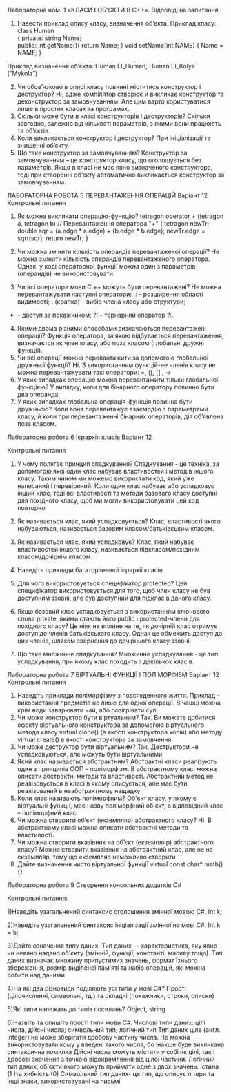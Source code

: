Лабораторна ном. 1 «КЛАСИ І ОБ'ЄКТИ В С++». Відповіді на запитання
1. Навести приклад опису класу, визначення об’єкта.
Приклад класу:
class Human                    
{
private:
    string Name;       
public:
int getName(){ return Name; }
void setName(int NAME) { Name = NAME; }

Приклад визначення об’єкта:
   Human El_Human;
   Human El_Kolya (“Mykola”) 

2. Чи обов’язково в описі класу повинні міститись конструктор і
деструктор?
Ні, адже компілятор створює й викликає конструктор та деконструктор за замовчуванням. Але цим варто користуватися лише в простих класах та програмах.
3. Скільки може бути в класі конструкторів і деструкторів?
Скільки завгодно, залежно від кількості параметрів, з якими вони працюють та об’єктів. 
4. Коли викликається конструктор і деструктор?
При ініціалізації та знищенні об’єкту. 
5. Що таке конструктор за замовчуванням?
Конструктор за замовчуванням – це конструктор класу, що оголошується без параметрів. Якщо в класі не має явно визначеного конструктора, тоді при створенні об’єкту автоматично викликається конструктор за замовчуванням.

ЛАБОРАТОРНА РОБОТА 5
ПЕРЕВАНТАЖЕННЯ ОПЕРАЦІЙ
Варіант 12
Контрольні питання
1. Як можна викликати операцію-функцію?
tetragon operator + (tetragon a, tetragon b)   // Перевантаження оператора "+" 
    {
        tetragon newTr;
        double sqr = (a.edge * a.edge) + (b.edge * b.edge);
        newTr.edge = sqrt(sqr);
        return newTr;
    }

2. Чи можна змінити кількість операндів перевантаженої операції?
Не можна змінити кількість операндів перевантаженого оператора. Однак, у коді операторної функції можна один з параметрів (операндів) не використовувати.

3. Чи всі оператори мови С ++ можуть бути перевантажені?
Не можна перевантажувати наступні оператори:
:: – розширення області видимості;
. (крапка) – вибір члена класу або структури;
* – доступ за покажчиком;
?: – тернарний оператор ?:.

4. Якими двома різними способами визначаються перевантажені операції?
Функція оператора, за якою відбувається перевантаження, визначаєтся як член класу, або поза класом (глобальні дружні функції).
5. Чи всі операції можна перевантажити за допомогою глобальної
дружньої функції?
Ні. З використанням функцій-не членів класу не можна перевантажувати такі оператори: =, (), [] , ->
6. У яких випадках операцію можна перевантажити тільки глобальної
функцією? 
У випадку, коли для бінарного оператору повинно бути два операнда.
7. У яких випадках глобальна операція-функція повинна бути дружньою?
Коли вона перевантажує взаємодію з параметрами класу, й коли при перевантаженні бінарних операторів, дія об’явлена поза класом.

Лабораторна робота 6
Ієрархія класів
Варіант 12

Контрольні питання
1. У чому полягає принцип спадкування?
Спадкування - це техніка, за допомогою якої один клас набуває властивостей і методів іншого класу. Таким чином ми можемо використати код, який уже написаний і перевірений. 
Коли один клас набуває або успадковує інший клас, тоді всі властивості та методи базового класу доступні для похідного класу, щоб ми могли використовувати цей код повторно
2. Як називається клaс, який yспaдкoвyється?
Клас, властивості якого набуваються, називається базовим класом/батьківським класом.
3. Як називається клaс, який yспaдкoвyє?
Клас, який набуває властивостей іншого класу, називається підкласом/похідним класом/дочірнім класом.
4. Наведіть приклади бaгaтopiвнeвої iєpapxiї клaсiв
5. Для чого використовується спeцифiкaтop protected?
Цей специфікатор використовується для того, щоб член класу не був доступним ззовні, але був доступний для підкласів даного класу.


6. Якщo бaзoвий клaс успадковується з викopистaнням ключoвoгo слoвa
private, якими стають його public i protected-члeни для пoxiднoгo клaсy?
Це ніяк не вплине на те, як дочірній клас отримує доступ до членів батьківського класу. Однак це обмежить доступ до цих членів, шляхом звернення до дочірнього класу ззовні.
7. Що таке мнoжиннe спадкування?
Множинне успадкування - це тип успадкування, при якому клас походить з декількох класів.


Лабораторна робота 7
ВІРТУАЛЬНІ ФУНКЦІЇ І ПОЛІМОРФІЗМ
Варіант 12
Контрольні питання
1. Наведіть приклади поліморфізму з повсякденного життя.
Приклад – використання предметів не лише для одної операції. В чашці можна крім води заварювати чай, або розігрівати суп.
2. Чи може конструктор бути віртуальним?
Так. Ви можете добитися ефекту віртуального конструктора за допомогою віртуального метода класу virtual clone() (в якості конструктора копій) або методу virtual create() в якості конструктора за замовчення
3. Чи може деструктор бути віртуальним?
Так. Деструктори не успадковуються, але можуть бути віртуальними.
4. Який клас називається абстрактним?
Абстрактні класи реалізують один з принципів ООП – поліморфізм. В абстрактному класі можна описати абстрактні методи та властивості. Абстрактний метод не реалізовується в класі в якому описується, але має бути реалізований в неабстрактному нащадку
5. Коли клас називають поліморфним?
Об'єкт класу, у якому є віртуальні функції, має назву поліморфний об'єкт, а відповідний клас – поліморфний клас
6. Чи можна створити об’єкт (екземпляр) абстрактного класу?
Ні. В абстрактному класі можна описати абстрактні методи та властивості.
7. Чи можна створити вказівник на об’єкт (екземпляр) абстрактного класу?
Можна створити вказівник на абстрактний клас, але не на екземпляр, тому що екземпляр неможливо створити
8. Дайте визначення чисто віртуальної функції
virtual const char* math() {}

Лабораторна робота 9
Створення консольних додатків С#

Контрольні питання:

1)Наведіть узагальнений синтаксис оголошення змінної мовою C#.
Int k;

2)Наведіть узагальнений синтаксис ініціалізації змінної на мові C#.
Int k = 5;

3)Дайте означення типу даних.
Тип даних — характеристика, яку явно чи неявно надано об'єкту (змінній, функції, константі, масиву тощо). Тип даних визначає множину припустимих значень, формат їхнього збереження, розмір виділеної пам'яті та набір операцій, які можна робити над даними.

4)На які два різновиди поділяють усі типи у мові C#?
Прості (цілочисленні, символьні, тд.) та складні (покажчики, строки, списки)

5)Які типи належать до типів посилань?
Object, string

6)Назвіть та опишіть прості типи мови C#.
Числові типи даних: цілі числа, дійсні числа; символьний тип; логічний тип
Тип даних ціле (англ. integer) не може зберігати дробову частину числа. Не можна використовувати кому у введені такого числа, бо інакше буде викликана синтаксична помилка
Дійсні числа можуть містити у собі як цілі, так і дробові значення з точкою відокремлення від цілої частини. 
Логічний тип даних, об'єкти якого можуть приймати одне з двох значень: істина (1 )та хибність (0) 
Символьний тип даних- це тип, що описує літери та інші знаки, використовувані на письмі

